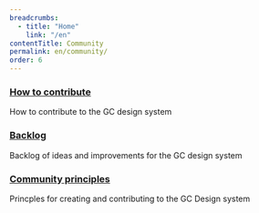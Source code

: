 ```yaml
---
breadcrumbs:
  - title: "Home"
    link: "/en"
contentTitle: Community
permalink: en/community/
order: 6
---
```



<section class="gc-srvinfo mrgn-bttm-lg">
 <div class="row">
  <div class="wb-eqht">
    <section class="col-sm-12">
      <h3><a href="./en/how-to-contribute">How to contribute</a></h3>
      <p>
        How to contribute to the GC design system
      </p>
    </section>
    <section class="col-sm-12">
      <h3><a href="./en/backlog">Backlog</a></h3>
      <p>
        Backlog of ideas and improvements for the GC design system
      </p>
    </section>
    <section class="col-sm-12">
      <h3><a href="./en/community-principles">Community principles</a></h3>
      <p>
        Princples for creating and contributing to the GC Design system
      </p>
    </section>
  </div>
</div>
</section>
